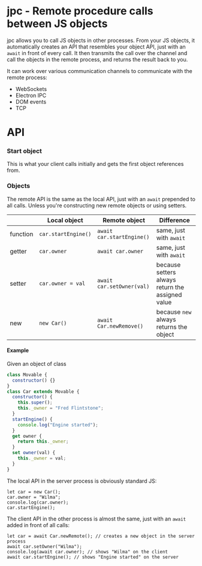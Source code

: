 # jpc - Remote procedure calls between JS objects

jpc allows you to call JS objects in other processes. From your JS objects, it automatically
creates an API that resembles your object API, just with an `await` in front of every call.
It then transmits the call over the channel and call the objects in the remote process,
and returns the result back to you.

It can work over various communication channels to communicate with the remote process:
* WebSockets
* Electron IPC
* DOM events
* TCP

# API

### Start object

This is what your client calls initially and gets the first object references from.

### Objects

The remote API is the same as the local API, just with an `await` prepended to all calls. Unless you're constructing new remote objects or using setters.

|          | Local object        | Remote object             | Difference                                       |
|----------|---------------------|---------------------------|--------------------------------------------------|
| function | `car.startEngine()` | `await car.startEngine()` | same, just with `await`                          |
| getter   | `car.owner`         | `await car.owner`         | same, just with `await`                          |
| setter   | `car.owner = val`   | `await car.setOwner(val)` | because setters always return the assigned value |
| new      | `new Car()`         | `await Car.newRemove()`   | because `new` always returns the object          |

#### Example

Given an object of class
```javascript
class Movable {
  constructor() {}
}
class Car extends Movable {
  constructor() {
    this.super();
    this._owner = "Fred Flintstone";
  }
  startEngine() {
    console.log("Engine started");
  }
  get owner {
    return this._owner;
  }
  set owner(val) {
    this._owner = val;
  }
}
```

The local API in the server process is obviously standard JS:
```
let car = new Car();
car.owner = "Wilma";
console.log(car.owner);
car.startEngine();
```

The client API in the other process is almost the same, just with an `await` added in front of all calls:
```
let car = await Car.newRemote(); // creates a new object in the server process
await car.setOwner("Wilma");
console.log(await car.owner); // shows "Wilma" on the client
awaít car.startEngine(); // shows "Engine started" on the server
```
